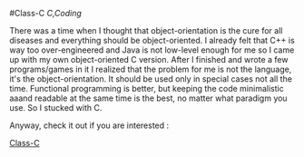 #Class-C
_C,Coding_

There was a time when I thought that object-orientation is the cure for all diseases and everything should be object-oriented. I already felt that C++ is way too over-engineered and Java is not low-level enough for me so I came up with my own object-oriented C version. After I finished and wrote a few programs/games in it I realized that the problem for me is not the language, it's the object-orientation. It should be used only in special cases not all the time. Functional programming is better, but keeping the code minimalistic aaand readable at the same time is the best, no matter what paradigm you use. So I stucked with C.

Anyway, check it out if you are interested :

<a href="http://milgra.com/classc" target="_blank">Class-C</a>